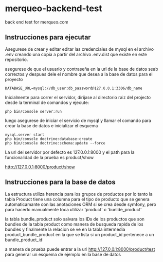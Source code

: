 # merqueo-backend-test
back end test for merqueo.com

Instrucciones para ejecutar
------------------------------
Asegurese de crear y editar editar las credenciales de mysql en el archivo .env creando una copia a partir del archivo .env.dist que existe en este repositorio.

asegurese de que el usuario y contraseña en la url de la base de datos seab correctos y despues dele el nombre que desea a la base de datos para el proyecto

  ```
  DATABASE_URL=mysql://db_user:db_password@127.0.0.1:3306/db_name
  ```

Inicialmente para correr el servidor, dirijase al directorio raiz del projecto desde la terminal de comandos y ejecute:

```php bin/console server:run```

luego asegurese de iniciar el servicio de mysql y llamar el comando para crear la base de datos e inicializar el esquema

  ```
  mysql.server start
  php bin/console doctrine:database:create
  php bin/console doctrine:schema:update --force
  ```

La url del servidor por defecto es 127.0.0.1:8000 y el path para la funcionalidad de la prueba es product/show

http://127.0.0.1:8000/product/show

Instrucciones para la base de datos
-----------------------------------
La estructura utiliza herencia para los grupos de productos por lo tanto la tabla Product tiene una columna para el tipo de producto que se genera automaticamante con las anotaciones ORM si se crea desde symfony, pero para hacerlo manualmente toca utilizar 'product' o 'bunlde_product' 

la tabla bundle_product solo salvara los IDs de los productos que son bundles de la tabla product como manera de busqueda rapida de los bundles y finalmente la relacion se ve en la tabla intermedia product_bundle_product en la que se lista si un product_id pertenece a un bundle_product_id

a manera de prueba puede entrar a la url http://127.0.0.1:8000/product/test para generar un esquema de ejemplo en la base de datos

